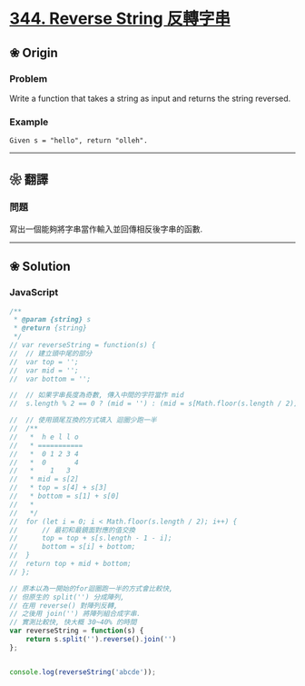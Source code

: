 
# [344. Reverse String 反轉字串][title]

[title]: https://leetcode.com/problems/reverse-string/description/

## ❀ Origin

### Problem

Write a function that takes a string as input and returns the string reversed.

### Example

```
Given s = "hello", return "olleh".
```

---

## ❀ 翻譯

### 問題

寫出一個能夠將字串當作輸入並回傳相反後字串的函數.

---

## ❀ Solution

### JavaScript

```JavaScript
/**
 * @param {string} s
 * @return {string}
 */
// var reverseString = function(s) {
// 	// 建立頭中尾的部分
// 	var top = '';
// 	var mid = '';
// 	var bottom = '';

// 	// 如果字串長度為奇數, 傳入中間的字符當作 mid
// 	s.length % 2 == 0 ? (mid = '') : (mid = s[Math.floor(s.length / 2)]);

// 	// 使用頭尾互換的方式填入 迴圈少跑一半
// 	/**
// 	 *  h e l l o
// 	 * ===========
// 	 *  0 1 2 3 4
// 	 *  0       4
// 	 *    1   3
// 	 * mid = s[2]
// 	 * top = s[4] + s[3]
// 	 * bottom = s[1] + s[0]
// 	 *
// 	 */
// 	for (let i = 0; i < Math.floor(s.length / 2); i++) {
// 		// 最初和最鏡面對應的值交換
// 		top = top + s[s.length - 1 - i];
// 		bottom = s[i] + bottom;
// 	}
// 	return top + mid + bottom;
// };

// 原本以為一開始的for迴圈跑一半的方式會比較快,
// 但原生的 split('') 分成陣列,
// 在用 reverse() 對陣列反轉,
// 之後用 join('') 將陣列組合成字串.
// 實測比較快, 快大概 30~40% 的時間
var reverseString = function(s) {
    return s.split('').reverse().join('')
};


console.log(reverseString('abcde'));
```
